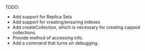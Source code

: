 TODO:

* Add support for Replica Sets
* Add support for creating/ensuring indexes
* Add createCollection, which is necessary for creating capped collections.
* Provide method of accessing info.
* Add a command that turns on debugging.